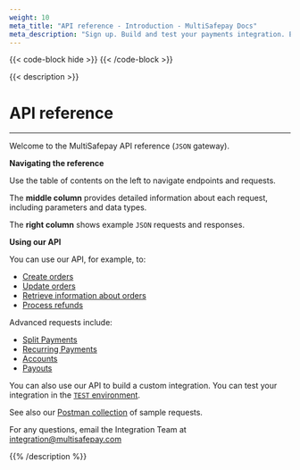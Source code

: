 ```yaml
---
weight: 10
meta_title: "API reference - Introduction - MultiSafepay Docs"
meta_description: "Sign up. Build and test your payments integration. Explore our products and services. Use our API reference, SDKs, and wrappers. Get support."
---
```

{{< code-block hide >}}
{{< /code-block >}}

{{< description >}}
# API reference
<hr class="separator">

Welcome to the MultiSafepay API reference (``JSON`` gateway).

**Navigating the reference**

Use the table of contents on the left to navigate endpoints and requests. 

The **middle column** provides detailed information about each request, including parameters and data types.

The **right column** shows example `JSON` requests and responses.

**Using our API**

You can use our API, for example, to:

- [Create orders](#orders)
- [Update orders](#update-an-order)
- [Retrieve information about orders](#get-order-details)
- [Process refunds](#refund-an-order)

Advanced requests include:

- [Split Payments](#split-payments)
- [Recurring Payments](#recurring-payments)
- [Accounts](#accounts)
- [Payouts](#payouts)

You can also use our API to build a custom integration. You can test your integration in the [``TEST`` environment](#environments). 

See also our [Postman collection](https://github.com/MultiSafepay/multisafepay-postman-collection) of sample requests.

For any questions, email the Integration Team at <integration@multisafepay.com>

{{% /description %}}

